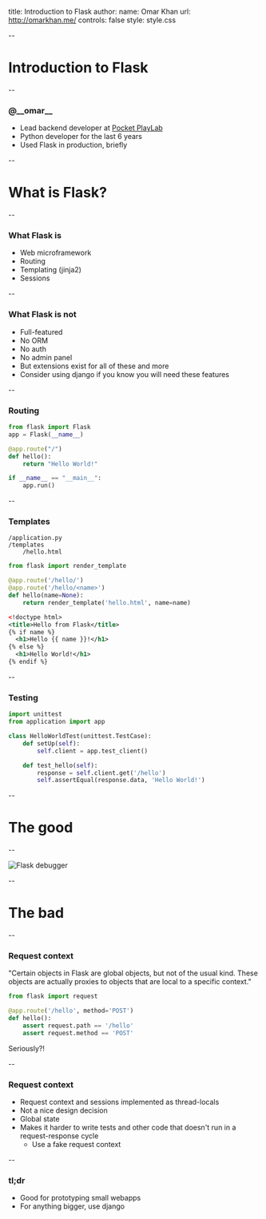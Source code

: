 title: Introduction to Flask
author:
  name: Omar Khan
  url: http://omarkhan.me/
controls: false
style: style.css

--

# Introduction to Flask

--

### @\_\_omar\_\_

- Lead backend developer at [Pocket PlayLab](http://pocketplaylab.com/)
- Python developer for the last 6 years
- Used Flask in production, briefly

--

# What is Flask?

--

### What Flask is

- Web microframework
- Routing
- Templating (jinja2)
- Sessions

--

### What Flask is not

- Full-featured
- No ORM
- No auth
- No admin panel
- But extensions exist for all of these and more
- Consider using django if you know you will need these features

--

### Routing

```python
from flask import Flask
app = Flask(__name__)

@app.route("/")
def hello():
    return "Hello World!"

if __name__ == "__main__":
    app.run()
```

--

### Templates

```
/application.py
/templates
    /hello.html
```

```python
from flask import render_template

@app.route('/hello/')
@app.route('/hello/<name>')
def hello(name=None):
    return render_template('hello.html', name=name)
```

```xml
<!doctype html>
<title>Hello from Flask</title>
{% if name %}
  <h1>Hello {{ name }}!</h1>
{% else %}
  <h1>Hello World!</h1>
{% endif %}
```

--

### Testing

```python
import unittest
from application import app

class HelloWorldTest(unittest.TestCase):
    def setUp(self):
        self.client = app.test_client()

    def test_hello(self):
        response = self.client.get('/hello')
        self.assertEqual(response.data, 'Hello World!')
```

--

# The good

--

![Flask debugger](http://flask.pocoo.org/docs/0.10/_images/debugger.png)

--

# The bad

--

### Request context

"Certain objects in Flask are global objects, but not of the usual kind. These
objects are actually proxies to objects that are local to a specific context."

```python
from flask import request

@app.route('/hello', method='POST')
def hello():
    assert request.path == '/hello'
    assert request.method == 'POST'
```

Seriously?!

--

### Request context

- Request context and sessions implemented as thread-locals
- Not a nice design decision
- Global state
- Makes it harder to write tests and other code that doesn't run in a
  request-response cycle
    - Use a fake request context

--

### tl;dr

- Good for prototyping small webapps
- For anything bigger, use django
